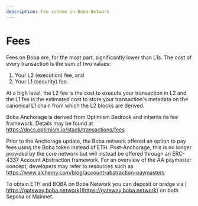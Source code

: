```yaml
---
description: Fee scheme in Boba Network
---
```


# Fees

Fees on Boba are, for the most part, significantly lower than L1s. The cost of every transaction is the sum of two values:

1. Your L2 (execution) fee, and
2. Your L1 (security) fee.

At a high level, the L2 fee is the cost to execute your transaction in L2 and the L1 fee is the estimated cost to store your transaction's metadata on the canonical L1 chain from which the L2 blocks are derived.

Boba Anchorage is derived from Optimism Bedrock and inherits its fee framework. Details may be found at https://docs.optimism.io/stack/transactions/fees

Prior to the Anchorage update, the Boba network offered an option to pay fees using the Boba token instead of ETH. Post-Anchorage, this is no longer provided by the core network but will instead be offered through an ERC-4337 Account Abstraction framework. For an overview of the AA paymaster concept, developers may refer to resources such as https://www.alchemy.com/blog/account-abstraction-paymasters

To obtain ETH and BOBA on Boba Network you can deposit or bridge via [ https://gateway.boba.network](https://gateway.boba.network) on both Sepolia or Mainnet.
